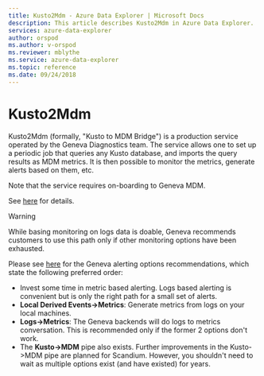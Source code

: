 ```yaml
---
title: Kusto2Mdm - Azure Data Explorer | Microsoft Docs
description: This article describes Kusto2Mdm in Azure Data Explorer.
services: azure-data-explorer
author: orspod
ms.author: v-orspod
ms.reviewer: mblythe
ms.service: azure-data-explorer
ms.topic: reference
ms.date: 09/24/2018
---
```

# Kusto2Mdm

Kusto2Mdm (formally, "Kusto to MDM Bridge") is a production service operated
by the Geneva Diagnostics team. The service allows one to set up a periodic
job that queries any Kusto database, and imports the query results as MDM
metrics. It is then possible to monitor the metrics, generate alerts based
on them, etc. 

Note that the service requires on-boarding to Geneva MDM.

See [here](https://jarvis.dc.ad.msft.net/?page=documents&section=35825bbb-09d7-4734-934f-658802a93d39&id=6117d983-f7ff-4356-812f-1ef87d632fea#/)
for details.

> [!WARNING]
> While basing monitoring on logs data is doable, Geneva recommends customers to
> use this path only if other monitoring options have been exhausted.

Please see
[here](https://jarvis.dc.ad.msft.net/?page=documents&section=f787c5ad-c22e-48aa-898a-1a042632f9d1&id=f6de9cfb-0e6b-4a65-8232-7959d338eabc)
for the Geneva alerting options recommendations, which state the following
preferred order:
* Invest some time in metric based alerting. Logs based alerting is convenient but is only the right path for a small set of alerts.
* **Local Derived Events-&gt;Metrics**: Generate metrics from logs on your local machines.
* **Logs-&gt;Metrics**: The Geneva backends will do logs to metrics conversation. This is recommended only if the former 2 options don't work.
* The **Kusto-&gt;MDM** pipe also exists. Further improvements in the Kusto->MDM pipe are planned for Scandium. However, you shouldn't need to wait as multiple options exist (and have existed) for years.
